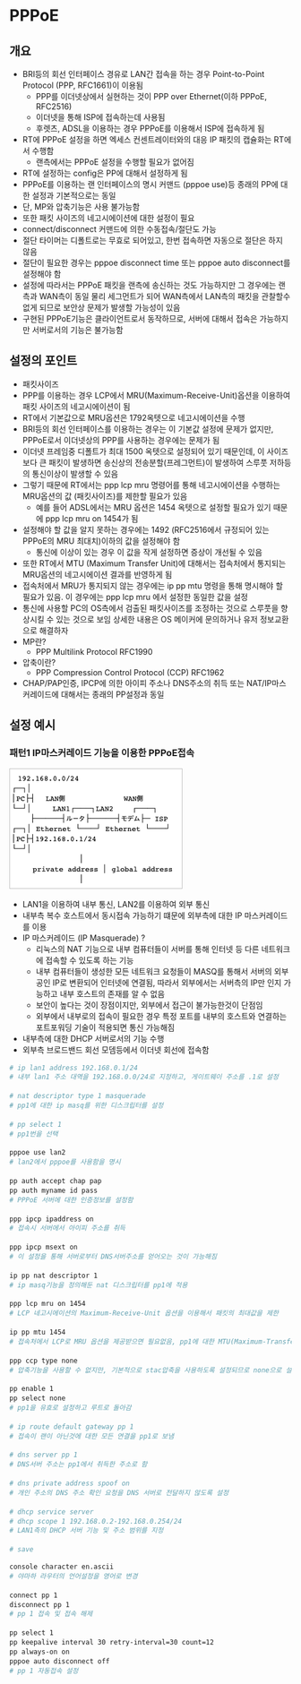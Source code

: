 # PPPoE

## 개요

- BRI등의 회선 인터페이스 경유로 LAN간 접속을 하는 경우 Point-to-Point Protocol (PPP, RFC1661)이 이용됨
  - PPP를 이더넷상에서 실현하는 것이 PPP over Ethernet(이하 PPPoE, RFC2516)
  - 이더넷을 통해 ISP에 접속하는데 사용됨
  - 후렛츠, ADSL을 이용하는 경우 PPPoE를 이용해서 ISP에 접속하게 됨
- RT에 PPPoE 설정을 하면 엑세스 컨센트레이터와의 대응 IP 패킷의 캡슐화는 RT에서 수행함
  - 랜측에서는 PPPoE 설정을 수행할 필요가 없어짐
- RT에 설정하는 config은 PP에 대해서 설정하게 됨
- PPPoE를 이용하는 랜 인터페이스의 명시 커맨드 (pppoe use)등 종래의 PP에 대한 설정과 기본적으로는 동일
- 단, MP와 압축기능은 사용 불가능함
- 또한 패킷 사이즈의 네고시에이션에 대한 설정이 필요
- connect/disconnect 커맨드에 의한 수동접속/절단도 가능
- 절단 타이머는 디폴트로는 무효로 되어있고, 한번 접속하면 자동으로 절단은 하지 않음
- 절단이 필요한 경우는 pppoe disconnect time 또는 pppoe auto disconnect를 설정해야 함
- 설정에 따라서는 PPPoE 패킷을 랜측에 송신하는 것도 가능하지만 그 경우에는 랜측과 WAN측이 동일 물리 세그먼트가 되어 WAN측에서 LAN측의 패킷을 관찰할수 없게 되므로 보안상 문제가 발생할 가능성이 있음
- 구현된 PPPoE기능은 클라이언트로서 동작하므로, 서버에 대해서 접속은 가능하지만 서버로서의 기능은 불가능함

## 설정의 포인트

- 패킷사이즈
- PPP를 이용하는 경우 LCP에서 MRU(Maximum-Receive-Unit)옵션을 이용하여 패킷 사이즈의 네고시에이션이 됨
- RT에서 기본값으로 MRU옵션은 1792옥텟으로 네고시에이션을 수행
- BRI등의 회선 인터페이스를 이용하는 경우는 이 기본값 설정에 문제가 없지만, PPPoE로서 이더넷상의 PPP를 사용하는 경우에는 문제가 됨
- 이더넷 프레임중 디폴트가 최대 1500 옥텟으로 설정되어 있기 때문인데, 이 사이즈보다 큰 패킷이 발생하면 송신상의 전송분할(프레그먼트)이 발생하여 스루풋 저하등의 통신이상이 발생할 수 있음
- 그렇기 때문에 RT에서는 ppp lcp mru 명령어를 통해 네고시에이션을 수행하는 MRU옵션의 값 (패킷사이즈)를 제한할 필요가 있음
  - 예를 들어 ADSL에서는 MRU 옵션은 1454 옥텟으로 설정할 필요가 있기 때문에 ppp lcp mru on 1454가 됨
- 설정해야 할 값을 알지 못하는 경우에는 1492 (RFC2516에서 규정되어 있는 PPPoE의 MRU 최대치)이하의 값을 설정해야 함
  - 통신에 이상이 있는 경우 이 값을 작게 설정하면 증상이 개선될 수 있음
- 또한 RT에서 MTU (Maximum Transfer Unit)에 대해서는 접속처에서 통지되는 MRU옵션의 네고시에이션 결과를 반영하게 됨
- 접속처에서 MRU가 통지되지 않는 경우에는 ip pp mtu 명령을 통해 명시해야 할 필요가 있음. 이 경우에는 ppp lcp mru 에서 설정한 동일한 값을 설정
- 통신에 사용할 PC의 OS측에서 검출된 패킷사이즈를 조정하는 것으로 스루풋을 향상시킬 수 있는 것으로 보임 상세한 내용은 OS 메이커에 문의하거나 유저 정보교환으로 해결하자
- MP란?
  - PPP Multilink Protocol RFC1990
- 압축이란?
  - PPP Compression Control Protocol (CCP) RFC1962
- CHAP/PAP인증, IPCP에 의한 아이피 주소나 DNS주소의 취득 또는 NAT/IP마스커레이드에 대해서는 종래의 PP설정과 동일

## 설정 예시

### 패턴1 IP마스커레이드 기능을 이용한 PPPoE접속

![images/1.png](images/1.png)

- LAN1을 이용하여 내부 통신, LAN2를 이용하여 외부 통신
- 내부측 복수 호스트에서 동시접속 가능하기 떄문에 외부측에 대한 IP 마스커레이드를 이용
- IP 마스커레이드 (IP Masquerade) ?
  - 리눅스의 NAT 기능으로 내부 컴퓨터들이 서버를 통해 인터넷 등 다른 네트워크에 접속할 수 있도록 하는 기능
  - 내부 컴퓨터들이 생성한 모든 네트워크 요청들이 MASQ를 통해서 서버의 외부 공인 IP로 변환되어 인터넷에 연결됨, 따라서 외부에서는 서버측의 IP만 인지 가능하고 내부 호스트의 존재를 알 수 없음
  - 보안이 높다는 것이 장점이지만, 외부에서 접근이 불가능한것이 단점임
  - 외부에서 내부로의 접속이 필요한 경우 특정 포트를 내부의 호스트와 연결하는 포트포워딩 기술이 적용되면 통신 가능해짐
- 내부측에 대한 DHCP 서버로서의 기능 수행
- 외부측 브로드밴드 회선 모뎀등에서 이더넷 회선에 접속함

```bash
# ip lan1 address 192.168.0.1/24
# 내부 lan1 주소 대역을 192.168.0.0/24로 지정하고, 게이트웨이 주소를 .1로 설정

# nat descriptor type 1 masquerade
# pp1에 대한 ip masq를 위한 디스크립터를 설정

# pp select 1
# pp1번을 선택

pppoe use lan2
# lan2에서 pppoe를 사용함을 명시

pp auth accept chap pap
pp auth myname id pass
# PPPoE 서버에 대한 인증정보를 설정함

ppp ipcp ipaddress on
# 접속시 서버에서 아이피 주소를 취득

ppp ipcp msext on
# 이 설정을 통해 서버로부터 DNS서버주소를 얻어오는 것이 가능해짐

ip pp nat descriptor 1
# ip masq기능을 정의해둔 nat 디스크립터를 pp1에 적용

ppp lcp mru on 1454
# LCP 네고시에이션의 Maximum-Receive-Unit 옵션을 이용해서 패킷의 최대값을 제한

ip pp mtu 1454
# 접속처에서 LCP로 MRU 옵션을 제공받으면 필요없음, pp1에 대한 MTU(Maximum-Transfer-Unit)을 설정

ppp ccp type none
# 압축기능을 사용할 수 없지만, 기본적으로 stac압축을 사용하도록 설정되므로 none으로 설정할 필요가 있음

pp enable 1
pp select none
# pp1을 유효로 설정하고 루트로 돌아감

# ip route default gateway pp 1
# 접속이 랜이 아닌것에 대한 모든 연결을 pp1로 보냄

# dns server pp 1
# DNS서버 주소는 pp1에서 취득한 주소로 함

# dns private address spoof on
# 개인 주소의 DNS 주소 확인 요청을 DNS 서버로 전달하지 않도록 설정

# dhcp service server
# dhcp scope 1 192.168.0.2-192.168.0.254/24
# LAN1측의 DHCP 서버 기능 및 주소 범위를 지정

# save
```

```bash
console character en.ascii
# 야마하 라우터의 언어설정을 영어로 변경

connect pp 1
disconnect pp 1
# pp 1 접속 및 접속 해제

pp select 1
pp keepalive interval 30 retry-interval=30 count=12
pp always-on on
pppoe auto disconnect off
# pp 1 자동접속 설정
```
